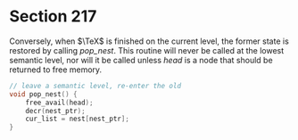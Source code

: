 # Section 217

Conversely, when $\TeX$ is finished on the current level, the former state is restored by calling *pop_nest*.
This routine will never be called at the lowest semantic level, nor will it be called unless *head* is a node that should be returned to free memory.

```c datastructures/modes.c
// leave a semantic level, re-enter the old
void pop_nest() {
    free_avail(head);
    decr(nest_ptr);
    cur_list = nest[nest_ptr];
}
```
